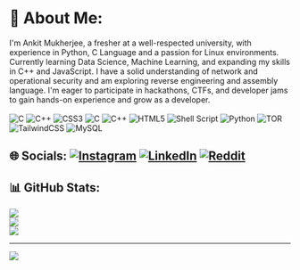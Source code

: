 # 💫 About Me:
I'm Ankit Mukherjee, a fresher at a well-respected university, with experience in Python, C Language  and a passion for Linux environments. Currently learning Data Science, Machine Learning, and expanding my skills in C++ and JavaScript. I have a solid understanding of network and operational security and am exploring reverse engineering and assembly language. I'm eager to participate in hackathons, CTFs, and developer jams to gain hands-on experience and grow as a developer.<br><br>
![C](https://img.shields.io/badge/c-%2300599C.svg?style=flat&logo=c&logoColor=white) ![C++](https://img.shields.io/badge/c++-%2300599C.svg?style=flat&logo=c%2B%2B&logoColor=white) ![CSS3](https://img.shields.io/badge/css3-%231572B6.svg?style=flat&logo=css3&logoColor=white) ![C](https://img.shields.io/badge/c-%2300599C.svg?style=flat&logo=c&logoColor=white) ![C++](https://img.shields.io/badge/c++-%2300599C.svg?style=flat&logo=c%2B%2B&logoColor=white) ![HTML5](https://img.shields.io/badge/html5-%23E34F26.svg?style=flat&logo=html5&logoColor=white) ![Shell Script](https://img.shields.io/badge/shell_script-%23121011.svg?style=flat&logo=gnu-bash&logoColor=white) ![Python](https://img.shields.io/badge/python-3670A0?style=flat&logo=python&logoColor=ffdd54) ![TOR](https://img.shields.io/badge/tor-%237E4798.svg?style=flat&logo=tor-project&logoColor=white) ![TailwindCSS](https://img.shields.io/badge/tailwindcss-%2338B2AC.svg?style=flat&logo=tailwind-css&logoColor=white)  ![MySQL](https://img.shields.io/badge/mysql-4479A1.svg?style=flat&logo=mysql&logoColor=white) 

## 🌐 Socials: [![Instagram](https://img.shields.io/badge/Instagram-%23E4405F.svg?logo=Instagram&logoColor=white)](https://instagram.com/run.____.away) [![LinkedIn](https://img.shields.io/badge/LinkedIn-%230077B5.svg?logo=linkedin&logoColor=white)](https://linkedin.com/in/ankit-mukherjee-0844a3325) [![Reddit](https://img.shields.io/badge/Reddit-%23FF4500.svg?logo=Reddit&logoColor=white)](https://reddit.com/user/neptunym) 

## 📊 GitHub Stats:
![](https://github-readme-stats.vercel.app/api?username=M3rcurylake&theme=tokyonight&hide_border=true&include_all_commits=true&count_private=false)<br/>
![](https://github-readme-streak-stats.herokuapp.com/?user=M3rcurylake&theme=tokyonight&hide_border=true)<br/>
![](https://github-readme-stats.vercel.app/api/top-langs/?username=M3rcurylake&theme=tokyonight&hide_border=true&include_all_commits=true&count_private=false&layout=compact)

---
[![](https://visitcount.itsvg.in/api?id=M3rcurylake&icon=0&color=2)](https://visitcount.itsvg.in)

<!-- Proudly created with GPRM ( https://gprm.itsvg.in ) -->


<!---
M3rcuryLake/M3rcuryLake is a ✨ special ✨ repository because its `README.md` (this file) appears on your GitHub profile.
You can click the Preview link to take a look at your changes.
--->
